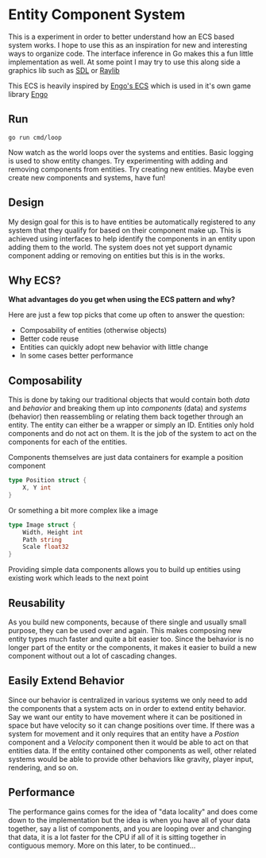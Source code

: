 # Entity Component System

This is a experiment in order to better understand how an ECS based system
works. I hope to use this as an inspiration for new and interesting ways to
organize code. The interface inference in Go makes this a fun little
implementation as well. At some point I may try to use this along side a
graphics lib such as [SDL](https://github.com/veandco/go-sdl2) or
[Raylib](https://github.com/gen2brain/raylib-go)

This ECS is heavily inspired by [Engo's ECS](https://github.com/EngoEngine/ecs)
which is used in it's own game library
[Engo](https://github.com/EngoEngine/engo)

## Run

`go run cmd/loop`

Now watch as the world loops over the systems and entities. Basic logging is
used to show entity changes. Try experimenting with adding and removing
components from entities. Try creating new entities. Maybe even create new
components and systems, have fun!

## Design

My design goal for this is to have entities be automatically registered to any
system that they qualify for based on their component make up. This is achieved
using interfaces to help identify the components in an entity upon adding them
to the world. The system does not yet support dynamic component adding or
removing on entities but this is in the works.

## Why ECS?

**What advantages do you get when using the ECS pattern and why?**

Here are just a few top picks that come up often to answer the question:

- Composability of entities (otherwise objects)
- Better code reuse
- Entities can quickly adopt new behavior with little change
- In some cases better performance

## Composability

This is done by taking our traditional objects that would contain both _data_
and _behavior_ and breaking them up into _components_ (data) and _systems_
(behavior) then reassembling or relating them back together through an entity.
The entity can either be a wrapper or simply an ID. Entities only hold
components and do not act on them. It is the job of the system to act on the
components for each of the entities.

Components themselves are just data containers for example a position component

```go
type Position struct {
    X, Y int
}
```

Or something a bit more complex like a image

```go
type Image struct {
    Width, Height int
    Path string
    Scale float32
}
```

Providing simple data components allows you to build up entities using existing
work which leads to the next point

## Reusability

As you build new components, because of there single and usually small purpose,
they can be used over and again. This makes composing new entity types much
faster and quite a bit easier too. Since the behavior is no longer part of the
entity or the components, it makes it easier to build a new component without
out a lot of cascading changes.

## Easily Extend Behavior

Since our behavior is centralized in various systems we only need to add the
components that a system acts on in order to extend entity behavior. Say we want
our entity to have movement where it can be positioned in space but have
velocity so it can change positions over time. If there was a system for
movement and it only requires that an entity have a _Postion_ component and a
_Velocity_ component then it would be able to act on that entities data. If the
entity contained other components as well, other related systems would be able
to provide other behaviors like gravity, player input, rendering, and so on.

## Performance

The performance gains comes for the idea of "data locality" and does come down
to the implementation but the idea is when you have all of your data together,
say a list of components, and you are looping over and changing that data, it is
a lot faster for the CPU if all of it is sitting together in contiguous memory.
More on this later, to be continued...
